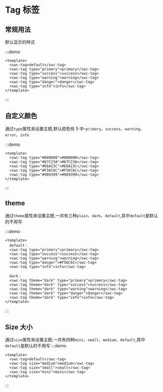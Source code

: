 # Tag 标签

## 常规用法

默认显示的样式

:::demo
```vue
<template>
  <swc-tag>default</swc-tag>
  <swc-tag type="primary">primary</swc-tag>
  <swc-tag type="success">success</swc-tag>
  <swc-tag type="warning">warning</swc-tag>
  <swc-tag type="danger">danger</swc-tag>
  <swc-tag type="info">info</swc-tag>
</template>
```
:::


## 自定义颜色

通过`type`属性来设置主题,默认颜色有 5 中-`primary`、`success`、`warning`、`error`、`info`

:::demo
```vue
<template>
  <swc-tag type="#008000">#008000</swc-tag>
  <swc-tag type="#67C23A">#67C23A</swc-tag>
  <swc-tag type="#E6A23C">#E6A23C</swc-tag>
  <swc-tag type="#F56C6C">#F56C6C</swc-tag>
  <swc-tag type="#909399">#909399</swc-tag>
</template>
```
:::

## theme

通过`theme`属性来设置主题,一共有三种`plain`、`dark`、`default`,其中`default`是默认的不用写

:::demo
```vue
<template>
  default：
  <swc-tag type="primary">primary</swc-tag>
  <swc-tag type="success">success</swc-tag>
  <swc-tag type="warning">warning</swc-tag>
  <swc-tag type="danger">#F56C6C</swc-tag>
  <swc-tag type="info">info</swc-tag>

  dark：
  <swc-tag theme="dark" type="primary">primary</swc-tag>
  <swc-tag theme="dark" type="success">success</swc-tag>
  <swc-tag theme="dark" type="warning">warning</swc-tag>
  <swc-tag theme="dark" type="danger">danger</swc-tag>
  <swc-tag theme="dark" type="info">info</swc-tag>
</template>
```
:::

## Size 大小

通过`size`属性来设置主题,一共有四种`mini`、`small`、`medium`、`default`,其中`default`是默认的不用写
:::demo
```vue
<template>
  <swc-tag>default</swc-tag>
  <swc-tag size="medium">medium</swc-tag>
  <swc-tag size="small">small</swc-tag>
  <swc-tag size="mini">mini</swc-tag>
</template>
```
:::
